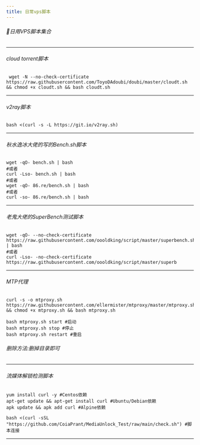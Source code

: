 ```yaml
---
title: 日常vps脚本
---
```

###### 🍋日用VPS脚本集合
---
###### cloud torrent脚本
```
 wget -N --no-check-certificate https://raw.githubusercontent.com/ToyoDAdoubi/doubi/master/cloudt.sh && chmod +x cloudt.sh && bash cloudt.sh
```
---
###### v2ray脚本
```
bash <(curl -s -L https://git.io/v2ray.sh)
```
---
###### 秋水逸冰大佬的写的Bench.sh脚本
```
wget -qO- bench.sh | bash
#或者
curl -Lso- bench.sh | bash
#或者
wget -qO- 86.re/bench.sh | bash
#或者
curl -so- 86.re/bench.sh | bash
```
---
###### 老鬼大佬的SuperBench测试脚本
```
wget -qO- --no-check-certificate https://raw.githubusercontent.com/oooldking/script/master/superbench.sh | bash
#或者
curl -Lso- -no-check-certificate https://raw.githubusercontent.com/oooldking/script/master/superb
```
---
###### MTP代理
```
curl -s -o mtproxy.sh https://raw.githubusercontent.com/ellermister/mtproxy/master/mtproxy.sh && chmod +x mtproxy.sh && bash mtproxy.sh
```
```
bash mtproxy.sh start #启动
bash mtproxy.sh stop #停止
bash mtproxy.sh restart #重启
```
###### 删除方法:删掉目录即可
---
###### 流媒体解锁检测脚本
```
yum install curl -y #Centos依赖
apt-get update && apt-get install curl #Ubuntu/Debian依赖
apk update && apk add curl #Alpine依赖
```
```
bash <(curl -sSL "https://github.com/CoiaPrant/MediaUnlock_Test/raw/main/check.sh") #脚本连接
```
---